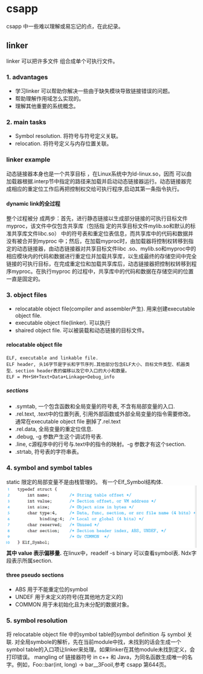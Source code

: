 # csapp
  csapp 中一些难以理解或易忘记的点，在此纪录。
## linker
  linker 可以把许多文件 组合成单个可执行文件。
### 1. advantages
- 学习linker 可以帮助你解决一些由于缺失模块导致链接错误的问题。
- 帮助理解作用域怎么实现的。
- 理解其他重要的系统概念。

### 2. main tasks
- Symbol resolution. 将符号与符号定义关联。
- relocation. 将符号定义与内存位置关联。

### linker example
  动态链接器本身也是一个共享目标 ，在Linux系统中为ld-linux.so，因而 可以由加载器根据.interp节中指定的路径来加载并启动动态链接器运行。动态链接器完成相应的重定位工作后再把控制权交给可执行程序,启动其第一条指令执行。
#### dynamic link的全过程
  整个过程被分 成两步：首先，进行静态链接以生成部分链接的可执行目标文件myproc，该文件中仅包含共享库（包括指 定的共享目标文件mylib.so和默认的标准共享库文件libc.so） 中的符号表和重定位表信息，而共享库中的代码和数据并没有被合并到myproc 中；然后，在加载myproc时，由加载器将控制权转移到指定的动态链接器，由动态链接器对共享目标文件libc .so、mylib.so和myproc中的相应模块内的代码和数据进行重定位并加载共享库，以生成最终的存储空间中完全链接的可执行目标，在完成重定位和加载共享库后，动态链接器把控制权转移到程序myproc。在执行myproc 的过程中，共享库中的代码和数据在存储空间的位置一直是固定的。

### 3. object files
- relocatable object file(compiler and assembler产生). 用来创建executable object file.
- executable object file(linker). 可以执行
- shaired object file. 可以被装载和动态链接的目标文件。

#### relocatable object file
	ELF, executable and linkable file.
	ELF header, 头16字节是字长和字节序列.其他部分包含ELF大小、目标文件类型、机器类型、section header表的偏移以及它中入口的大小和数量。
	ELF = PH+SH+Text+Data+Linkage+Debug_info
##### sections
- .symtab, 一个包含函数和全局变量的符号表, 不含有局部变量的入口.
- .rel.text, .text中的位置列表, 引用外部函数或外部全局变量的指令需要修改。通常在executable object file 删掉了.rel.text
- .rel.data, 全局变量的重定位信息.
- .debug, -g 参数产生这个调试符号表.
- .line, c源程序中的行号与.text中的指令的映射。-g 参数才有这个section.
- .strtab, 符号表的字符串表。

### 4. symbol and symbol tables
static 限定的局部变量不是由栈管理的。
有一个Elf_Symbol结构体.
![](image/elf_symbol.png "elf symbol")
**其中 value 表示偏移量.**
  在linux中，readelf -s binary 可以查看symbol表. Ndx字段表示所属section.
#### three pseudo sections
- ABS 用于不能重定位的symbol
- UNDEF 用于未定义的符号(在其他地方定义的)
- COMMON 用于未初始化且为未分配的数据对象。

### 5. symbol resolution
  将 relocatable object file 中的symbol table的symbol definition 与 symbol 关联.
  对全局symbole的解析，先在当前module中找，未找到的话会生成一个symbol table的入口项让linker来处理。如果linker在其他module未找到定义，会打印错误。
  mangling of 链接器符号 in c++ 和 Java，为同名函数生成唯一的名字。例如，Foo::bar(int, long) -> bar__3Fooil,参考 csapp 第644页。
